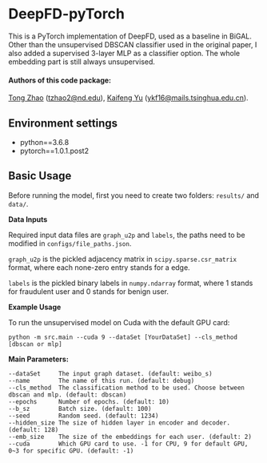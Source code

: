 # DeepFD-pyTorch
This is a PyTorch implementation of DeepFD, used as a baseline in BiGAL.
Other than the unsupervised DBSCAN classifier used in the original paper, I also added a supervised 3-layer MLP as a classifier option. The whole embedding part is still always unsupervised.

#### Authors of this code package:
[Tong Zhao](https://github.com/zhao-tong) (tzhao2@nd.edu),
[Kaifeng Yu](https://github.com/kaifeng16) (ykf16@mails.tsinghua.edu.cn).

## Environment settings
- python==3.6.8
- pytorch==1.0.1.post2


## Basic Usage
Before running the model, first you need to create two folders: `results/` and `data/`.

**Data Inputs**

Required input data files are `graph_u2p` and `labels`, the paths need to be modified in `configs/file_paths.json`.

`graph_u2p` is the pickled adjacency matrix in `scipy.sparse.csr_matrix` format, where each none-zero entry stands for a edge.

`labels` is the pickled binary labels in `numpy.ndarray` format, where 1 stands for fraudulent user and 0 stands for benign user.

**Example Usage**

To run the unsupervised model on Cuda with the default GPU card:
```
python -m src.main --cuda 9 --dataSet [YourDataSet] --cls_method [dbscan or mlp]
```

**Main Parameters:**

```
--dataSet     The input graph dataset. (default: weibo_s)
--name        The name of this run. (default: debug)
--cls_method  The classification method to be used. Choose between dbscan and mlp. (default: dbscan)
--epochs      Number of epochs. (default: 10)
--b_sz        Batch size. (default: 100)
--seed        Random seed. (default: 1234)
--hidden_size The size of hidden layer in encoder and decoder. (default: 128)
--emb_size    The size of the embeddings for each user. (default: 2)
--cuda        Which GPU card to use. -1 for CPU, 9 for default GPU, 0~3 for specific GPU. (default: -1)
```






